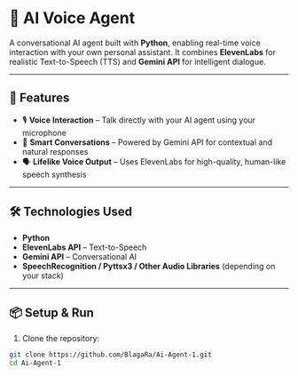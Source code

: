 # 🧠 AI Voice Agent

A conversational AI agent built with **Python**, enabling real-time voice interaction with your own personal assistant. It combines **ElevenLabs** for realistic Text-to-Speech (TTS) and **Gemini API** for intelligent dialogue.

---

## 🚀 Features

- 🎙️ **Voice Interaction** – Talk directly with your AI agent using your microphone
- 🧠 **Smart Conversations** – Powered by Gemini API for contextual and natural responses
- 🗣️ **Lifelike Voice Output** – Uses ElevenLabs for high-quality, human-like speech synthesis

---

## 🛠️ Technologies Used

- **Python**
- **ElevenLabs API** – Text-to-Speech
- **Gemini API** – Conversational AI
- **SpeechRecognition / Pyttsx3 / Other Audio Libraries** (depending on your stack)

---

## 📦 Setup & Run

1. Clone the repository:

```bash
git clone https://github.com/BlagaRa/Ai-Agent-1.git
cd Ai-Agent-1
